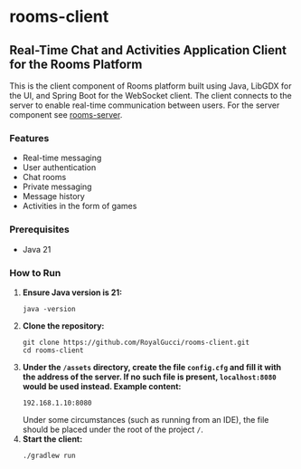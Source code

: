 # rooms-client

## Real-Time Chat and Activities Application Client for the Rooms Platform

This is the client component of Rooms platform built using Java, LibGDX for the UI, and Spring
Boot for the WebSocket client. The client connects to the server to enable real-time
communication between users. For the server component see
[rooms-server](https://github.com/bubbleship/rooms-server).

### Features

- Real-time messaging
- User authentication
- Chat rooms
- Private messaging
- Message history
- Activities in the form of games

### Prerequisites

- Java 21

### How to Run

1. **Ensure Java version is 21:**
    ```shell
    java -version
   ```
2. **Clone the repository:**
    ```shell
    git clone https://github.com/RoyalGucci/rooms-client.git
    cd rooms-client
    ```
3. **Under the `/assets` directory, create the file `config.cfg` and fill it with the address of
   the server. If no such file is present, `localhost:8080` would be used instead. Example
   content:**
   ```
   192.168.1.10:8080
   ```
   Under some circumstances (such as running from an IDE), the file should be placed under the
   root of the project `/`.
4. **Start the client:**
    ```shell
    ./gradlew run
    ```